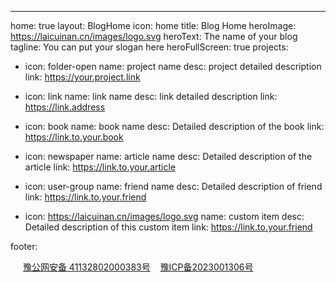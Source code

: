 ---
home: true
layout: BlogHome
icon: home
title: Blog Home
heroImage: https://laicuinan.cn/images/logo.svg
heroText: The name of your blog
tagline: You can put your slogan here
heroFullScreen: true
projects:
  - icon: folder-open
    name: project name
    desc: project detailed description
    link: https://your.project.link

  - icon: link
    name: link name
    desc: link detailed description
    link: https://link.address

  - icon: book
    name: book name
    desc: Detailed description of the book
    link: https://link.to.your.book

  - icon: newspaper
    name: article name
    desc: Detailed description of the article
    link: https://link.to.your.article

  - icon: user-group
    name: friend name
    desc: Detailed description of friend
    link: https://link.to.your.friend

  - icon: https://laicuinan.cn/images/logo.svg
    name: custom item
    desc: Detailed description of this custom item
    link: https://link.to.your.friend

footer:  <div style="font-size:14px;">
         <div style="display:inline-block;line-height:20px;vertical-align:middle;" >
         <img src="https://laicuinan.cn/images/police.png" style="height:16px;width:16px; "/>  </div>
        <a  href="http://www.beian.gov.cn/portal/registerSystemInfo?recordcode=41132802000383
      &amp;token=f1281aaa-4ec8-416f-8419-d0a45fa6f350"
          target="_blank">豫公网安备 41132802000383号</a> &nbsp;&nbsp;
        <a  href="https://beian.miit.gov.cn/" target="_blank">豫ICP备2023001306号</a>
      </div>
